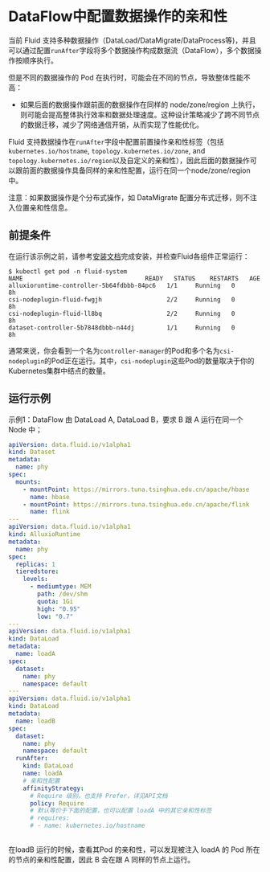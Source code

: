 # DataFlow中配置数据操作的亲和性

当前 Fluid 支持多种数据操作（DataLoad/DataMigrate/DataProcess等)，并且可以通过配置`runAfter`字段将多个数据操作构成数据流（DataFlow），多个数据操作按顺序执行。

但是不同的数据操作的 Pod 在执行时，可能会在不同的节点，导致整体性能不高：

- 如果后面的数据操作跟前面的数据操作在同样的 node/zone/region 上执行，则可能会提高整体执行效率和数据处理速度。这种设计策略减少了跨不同节点的数据迁移，减少了网络通信开销，从而实现了性能优化。

Fluid 支持数据操作在`runAfter`字段中配置前置操作亲和性标签（包括`kubernetes.io/hostname`, `topology.kubernetes.io/zone`, and `topology.kubernetes.io/region`以及自定义的亲和性），因此后面的数据操作可以跟前面的数据操作具备同样的亲和性配置，运行在同一个node/zone/region 中。

注意：如果数据操作是个分布式操作，如 DataMigrate 配置分布式迁移，则不注入位置亲和性信息。



## 前提条件

在运行该示例之前，请参考[安装文档](../userguide/install.md)完成安装，并检查Fluid各组件正常运行：

```shell
$ kubectl get pod -n fluid-system
NAME                                  READY   STATUS    RESTARTS   AGE
alluxioruntime-controller-5b64fdbbb-84pc6   1/1     Running   0          8h
csi-nodeplugin-fluid-fwgjh                  2/2     Running   0          8h
csi-nodeplugin-fluid-ll8bq                  2/2     Running   0          8h
dataset-controller-5b7848dbbb-n44dj         1/1     Running   0          8h
```

通常来说，你会看到一个名为`controller-manager`的Pod和多个名为`csi-nodeplugin`的Pod正在运行。其中，`csi-nodeplugin`这些Pod的数量取决于你的Kubernetes集群中结点的数量。



## 运行示例

示例1：DataFlow  由 DataLoad A, DataLoad B，要求 B 跟 A 运行在同一个 Node 中；

```yaml
apiVersion: data.fluid.io/v1alpha1
kind: Dataset
metadata:
  name: phy
spec:
  mounts:
    - mountPoint: https://mirrors.tuna.tsinghua.edu.cn/apache/hbase
      name: hbase
    - mountPoint: https://mirrors.tuna.tsinghua.edu.cn/apache/flink
      name: flink
---
apiVersion: data.fluid.io/v1alpha1
kind: AlluxioRuntime
metadata:
  name: phy
spec:
  replicas: 1
  tieredstore:
    levels:
      - mediumtype: MEM
        path: /dev/shm
        quota: 1Gi
        high: "0.95"
        low: "0.7"
---
apiVersion: data.fluid.io/v1alpha1
kind: DataLoad
metadata:
  name: loadA
spec:
  dataset:
    name: phy
    namespace: default
---
apiVersion: data.fluid.io/v1alpha1
kind: DataLoad
metadata:
  name: loadB
spec:
  dataset:
    name: phy
    namespace: default
  runAfter:
    kind: DataLoad
    name: loadA
    # 亲和性配置
    affinityStrategy:
      # Require 级别，也支持 Prefer，详见API文档
      policy: Require
      # 默认等价于下面的配置，也可以配置 loadA 中的其它亲和性标签
      # requires: 
      # - name: kubernetes.io/hostname
      
```

在loadB 运行的时候，查看其Pod 的亲和性，可以发现被注入 loadA 的 Pod 所在的节点的亲和性配置，因此 B 会在跟 A 同样的节点上运行。